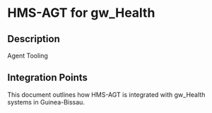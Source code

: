 # HMS-AGT for gw_Health

## Description

Agent Tooling

## Integration Points

This document outlines how HMS-AGT is integrated with gw_Health systems in Guinea-Bissau.
